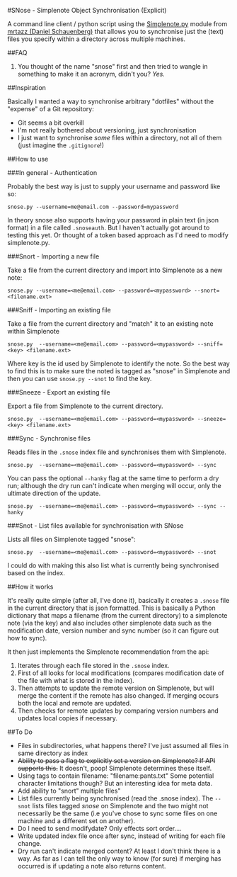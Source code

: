 #SNose - Simplenote Object Synchronisation (Explicit)

A command line client / python script using the [Simplenote.py](https://github.com/mrtazz/simplenote.py) module from [mrtazz (Daniel Schauenberg)](https://github.com/mrtazz) that allows you to synchronise just the (text) files you specify within a directory across multiple machines.

##FAQ

1. You thought of the name "snose" first and then tried to wangle in something to make it an acronym, didn't you? *Yes.*


##Inspiration

Basically I wanted a way to synchronise arbitrary "dotfiles" without the "expense" of a Git repository:

- Git seems a bit overkill
- I'm not really bothered about versioning, just synchronisation
- I just want to synchronise *some* files within a directory, not all of them (just imagine the `.gitignore`!)

##How to use

###In general - Authentication

Probably the best way is just to supply your username and password like so:

    snose.py --username=me@email.com --password=mypassword

In theory snose also supports having your password in plain text (in json format) in a file called `.snoseauth`. But I haven't actually got around to testing this yet. Or thought of a token based approach as I'd need to modify simplenote.py.

###Snort - Importing a new file

Take a file from the current directory and import into Simplenote as a new note:

    snose.py --username=<me@email.com> --password=<mypassword> --snort=<filename.ext>

###Sniff - Importing an existing file

Take a file from the current directory and "match" it to an existing note within Simplenote

    snose.py  --username=<me@email.com> --password=<mypassword> --sniff=<key> <filename.ext>

Where key is the id used by Simplenote to identify the note. So the best way to find this is to make sure the noted is tagged as "snose" in Simplenote and then you can use `snose.py --snot` to find the key.

###Sneeze - Export an existing file

Export a file from Simplenote to the current directory.

    snose.py  --username=<me@email.com> --password=<mypassword> --sneeze=<key> <filename.ext>

###Sync - Synchronise files

Reads files in the `.snose` index file and synchronises them with Simplenote. 
    
	snose.py  --username=<me@email.com> --password=<mypassword> --sync

You can pass the optional `--hanky` flag at the same time to perform a dry run; although the dry run can't indicate when merging will occur, only the ultimate direction of the update.

    snose.py  --username=<me@email.com> --password=<mypassword> --sync --hanky


###Snot - List files available for synchronisation with SNose

Lists all files on Simplenote tagged "snose":

    snose.py  --username=<me@email.com> --password=<mypassword> --snot

I could do with making this also list what is currently being synchronised based on the index. 

##How it works

It's really quite simple (after all, I've done it), basically it creates a `.snose` file in the current directory that is json formatted. This is basically a Python dictionary that maps a filename (from the current directory) to a simplenote note (via the key) and also includes other simplenote data such as the modification date, version number and sync number (so it can figure out how to sync).

It then just implements the Simplenote recommendation from the api:

1. Iterates through each file stored in the `.snose` index.
2. First of all looks for local modifications (compares modification date of the file with what is stored in the index). 
3. Then attempts to update the remote version on Simplenote, but will merge the content if the remote has also changed. If merging occurs both the local and remote are updated.
4. Then checks for remote updates by comparing version numbers and updates local copies if necessary.


##To Do

- Files in subdirectories, what happens there? I've just assumed all files in same directory as index
- <s>Ability to pass a flag to explicitly set a version on Simplenote? If API supports this.</s> It doesn't, poop! Simplenote determines these itself.
- Using tags to contain filename: "filename:pants.txt" Some potential character limitations though? But an interesting idea for meta data.
- Add ability to "snort" multiple files"
- List files currently being synchronised (read the .snose index). The `--snot` lists files tagged *snose* on Simplenote and the two might not necessarily be the same (i.e you've chose to sync some files on one machine and a different set on another).
- Do I need to send modifydate? Only effects sort order....
- Write updated index file once after sync, instead of writing for each file change.
- Dry run can't indicate merged content? At least I don't think there is a way. As far as I can tell the only way to know (for sure) if merging has occurred is if updating a note also returns content. 
